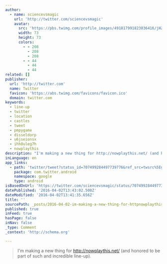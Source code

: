 ```yaml
---
author:
  - name: sciencevsmagic
    url: 'http://twitter.com/sciencevsmagic'
    avatar:
      src: 'https://pbs.twimg.com/profile_images/491817991823036416/jHZsaUHx_bigger.png'
      width: 73
      height: 73
      colors:
        - - 208
          - 208
          - 208
        - - 44
          - 44
          - 44
related: []
publisher:
  url: 'http://twitter.com'
  name: Twitter
  favicon: 'https://abs.twimg.com/favicons/favicon.ico'
  domain: twitter.com
keywords:
  - line-up
  - twitter
  - location
  - castles
  - tweet
  - pmpygame
  - disseldorp
  - u6jseionsx
  - ihh8uleg7h
  - nowplaythis
description: "I'm making a new thing for http://nowplaythis.net/ (and honored to be part of such and incredible line-up)."
inLanguage: en
app_links:
  - path: 'twitter/tweet?status_id=707499284497739776&ref_src=twsrc%5Egoogle%7Ctwcamp%5Eandroidseo%7Ctwgr%5Estatus%7Ctwterm%5E707499284497739776'
    package: com.twitter.android
    namespace: google
    type: android
isBasedOnUrl: 'https://twitter.com/sciencevsmagic/status/707499284497739776'
datePublished: '2016-04-02T13:43:02.508Z'
dateModified: '2016-04-02T13:41:35.656Z'
title: ''
sourcePath: _posts/2016-04-02-im-making-a-new-thing-for-httpnowplaythisnet-and-hono.md
published: true
inFeed: true
hasPage: false
inNav: false
_type: Comment
_context: 'http://schema.org'

---
```

> I'm making a new thing for http://nowplaythis.net/ (and honored to be part of such and incredible line-up).